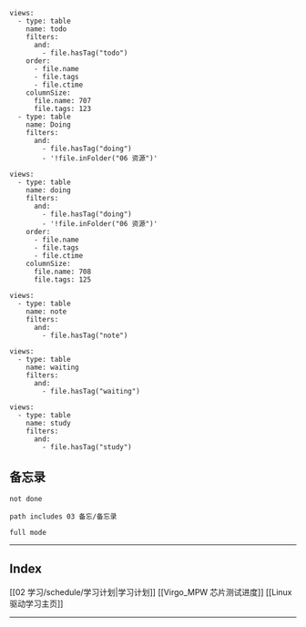 




```base
views:
  - type: table
    name: todo
    filters:
      and:
        - file.hasTag("todo")
    order:
      - file.name
      - file.tags
      - file.ctime
    columnSize:
      file.name: 707
      file.tags: 123
  - type: table
    name: Doing
    filters:
      and:
        - file.hasTag("doing")
        - '!file.inFolder("06 资源")'

```




```base
views:
  - type: table
    name: doing
    filters:
      and:
        - file.hasTag("doing")
        - '!file.inFolder("06 资源")'
    order:
      - file.name
      - file.tags
      - file.ctime
    columnSize:
      file.name: 708
      file.tags: 125

```



```base
views:
  - type: table
    name: note
    filters:
      and:
        - file.hasTag("note")

```


```base
views:
  - type: table
    name: waiting
    filters:
      and:
        - file.hasTag("waiting")

```



```base
views:
  - type: table
    name: study
    filters:
      and:
        - file.hasTag("study")

```



## 备忘录
```tasks
not done

path includes 03 备忘/备忘录

full mode

```


---


## Index
[[02 学习/schedule/学习计划|学习计划]]
[[Virgo_MPW 芯片测试进度]]
[[Linux 驱动学习主页]]

---





